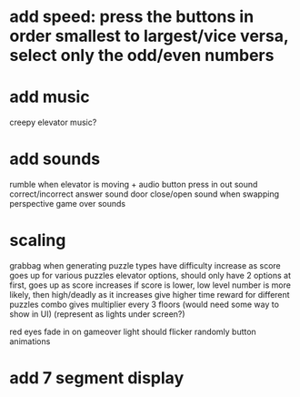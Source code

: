 # add speed: press the buttons in order smallest to largest/vice versa, select only the odd/even numbers

# add music

creepy elevator music?

# add sounds

rumble when elevator is moving + audio
button press in out sound
correct/incorrect answer sound
door close/open
sound when swapping perspective
game over sounds

# scaling

grabbag when generating puzzle types
have difficulty increase as score goes up for various puzzles
elevator options, should only have 2 options at first, goes up as score increases
if score is lower, low level number is more likely, then high/deadly as it increases
give higher time reward for different puzzles
combo gives multiplier every 3 floors (would need some way to show in UI) (represent as lights under screen?)

red eyes fade in on gameover
light should flicker randomly
button animations

# add 7 segment display
